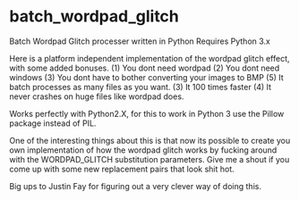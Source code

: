 # batch_wordpad_glitch
Batch Wordpad Glitch processer written in Python
Requires Python 3.x

Here is a platform independent implementation of the wordpad glitch effect, with some added bonuses.
(1) You dont need wordpad
(2) You dont need windows
(3) You dont have to bother converting your images to BMP
(5) It batch processes as many files as you want.
(3) It 100 times faster
(4) It never crashes on huge files like wordpad does.


Works perfectly with Python2.X, for this to work in Python 3 use the Pillow package instead of PIL.

One of the interesting things about this is that now its possible to create you own implementation of how
the wordpad glitch works by fucking around with the WORDPAD_GLITCH substitution parameters. Give me
a shout if you come up with some new replacement pairs that look shit hot.

Big ups to Justin Fay for figuring out a very clever way of doing this.

